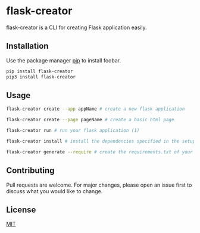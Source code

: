 # flask-creator

flask-creator is a CLI for creating Flask application easily.

## Installation

Use the package manager [pip](https://pip.pypa.io/en/stable/) to install foobar.

```bash
pip install flask-creator
pip3 install flask-creator
```


## Usage

```bash
flask-creator create --app appName # create a new flask application 

flask-creator create --page pageName # create a basic html page 

flask-creator run # run your flask application (1)

flask-creator install # install the dependencies specified in the setup.py of your application

flask-creator generate --require # create the requirements.txt of your application 
```

## Contributing
Pull requests are welcome. For major changes, please open an issue first to discuss what you would like to change.

## License
[MIT](https://github.com/MOSvisio/flask-creator/blob/master/LICENCE)
